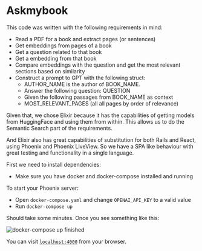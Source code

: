 # Askmybook

This code was written with the following requirements in mind:

- Read a PDF for a book and extract pages (or sentences)
- Get embeddings from pages of a book
- Get a question related to that book
- Get a embedding from that book
- Compare embeddings with the question and get the most relevant sections based on similarity
- Construct a prompt to GPT with the following struct:
  - AUTHOR_NAME is the author of BOOK_NAME.
  - Answer the following question: QUESTION
  - Given the following passages from BOOK_NAME as context
  - MOST_RELEVANT_PAGES (all all pages by order of relevance)

Given that, we chose Elixir because it has the capabilities of getting models from HuggingFace and using them from within. This allows us to do the Semantic Search part of the requirements.

And Elixir also has great capabilities of substitution for both Rails and React, using Phoenix and Phoenix LiveView. So we have a SPA like behaviour with great testing and functionality in a single language.

First we need to install dependencies:

  * Make sure you have docker and docker-compose installed and running

To start your Phoenix server:

  * Open `docker-compose.yaml` and change `OPENAI_API_KEY` to a valid value
  * Run `docker-compose up`

Should take some minutes. Once you see something like this:

![docker-compose up finished](https://user-images.githubusercontent.com/3901045/230472596-03c34957-685f-4cf2-a1d4-c7c8518f090a.png)

You can visit [`localhost:4000`](http://localhost:4000) from your browser.
